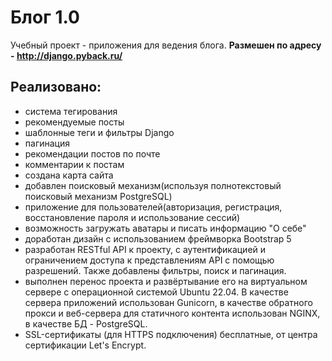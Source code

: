 # Блог 1.0
Учебный проект - приложения для ведения блога.
**Размешен по адресу - http://django.pyback.ru/**

## Реализовано:
- система тегирования
- рекомендуемые посты
- шаблонные теги и фильтры Django
- пагинация
- рекомендации постов по почте
- комментарии к постам
- создана карта сайта
- добавлен поисковый механизм(используя полнотекстовый поисковый механизм PostgreSQL)
- приложение для пользователей(авторизация, регистрация, восстановление пароля и использование сессий)
- возможность загружать аватары и писать информацию "О себе"
- доработан дизайн с использованием фреймворка Bootstrap 5
- разработан RESTful API к проекту, с аутентификацией и ограничением доступа к представлениям API с помощью разрешений. Также добавлены фильтры, поиск и пагинация.
- выполнен перенос проекта и развёртывание его на виртуальном сервере с операционной системой Ubuntu 22.04. В качестве сервера приложений использован Gunicorn, в качестве обратного прокси и веб-сервера для статичного     контента использован NGINX, в качестве БД - PostgreSQL. 
- SSL-сертификаты (для HTTPS подключения) бесплатные, от центра сертификации Let's Encrypt.
